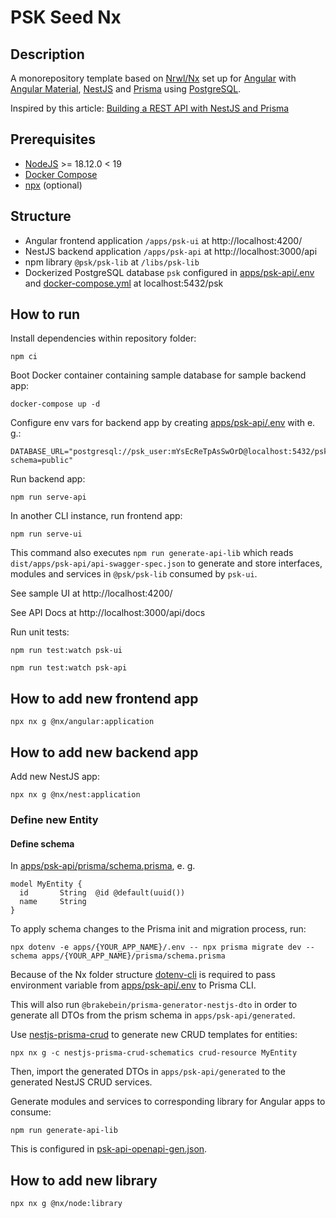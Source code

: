# PSK Seed Nx

## Description

A monorepository template based on [Nrwl/Nx](https://nx.dev/) set up for [Angular](https://angular.io/) with [Angular Material](https://material.angular.io/), [NestJS](https://nestjs.com/) and [Prisma](https://www.prisma.io/) using [PostgreSQL](https://www.postgresql.org/).

Inspired by this article: [Building a REST API with NestJS and Prisma](https://www.prisma.io/blog/nestjs-prisma-rest-api-7D056s1BmOL0)

## Prerequisites

- [NodeJS](https://nodejs.org/en/blog/release/v18.12.0) >= 18.12.0 < 19
- [Docker Compose](https://github.com/docker/compose)
- [npx](https://www.npmjs.com/package/npx) (optional)

## Structure

- Angular frontend application `/apps/psk-ui` at http://localhost:4200/
- NestJS backend application `/apps/psk-api` at http://localhost:3000/api
- npm library `@psk/psk-lib` at `/libs/psk-lib`
- Dockerized PostgreSQL database `psk` configured in [apps/psk-api/.env](apps/psk-api/.env) and [docker-compose.yml](docker-compose.yml) at localhost:5432/psk

## How to run

Install dependencies within repository folder:

```
npm ci
```

Boot Docker container containing sample database for sample backend app:

```
docker-compose up -d
```

Configure env vars for backend app by creating [apps/psk-api/.env](apps/psk-api/.env) with e. g.:

```
DATABASE_URL="postgresql://psk_user:mYsEcReTpAsSwOrD@localhost:5432/psk?schema=public"
```

Run backend app:

```
npm run serve-api
```

In another CLI instance, run frontend app:

```
npm run serve-ui
```

This command also executes `npm run generate-api-lib` which reads `dist/apps/psk-api/api-swagger-spec.json` to generate and store interfaces, modules and services in `@psk/psk-lib` consumed by `psk-ui`.

See sample UI at http://localhost:4200/

See API Docs at http://localhost:3000/api/docs

Run unit tests:

```
npm run test:watch psk-ui
```

```
npm run test:watch psk-api
```

## How to add new frontend app

```
npx nx g @nx/angular:application
```

## How to add new backend app

Add new NestJS app:

```
npx nx g @nx/nest:application
```

### Define new Entity

#### Define schema

In [apps/psk-api/prisma/schema.prisma](apps/psk-api/prisma/schema.prisma), e. g.

```
model MyEntity {
  id       String  @id @default(uuid())
  name     String
}
```

To apply schema changes to the Prisma init and migration process, run:

```
npx dotenv -e apps/{YOUR_APP_NAME}/.env -- npx prisma migrate dev --schema apps/{YOUR_APP_NAME}/prisma/schema.prisma
```

Because of the Nx folder structure [dotenv-cli](https://github.com/entropitor/dotenv-cli#dotenv-cli) is required to pass environment variable from [apps/psk-api/.env](apps/psk-api/.env) to Prisma CLI.

This will also run `@brakebein/prisma-generator-nestjs-dto` in order to generate all DTOs from the prism schema in `apps/psk-api/generated`.

Use [nestjs-prisma-crud](https://kepelrs.github.io/nestjs-prisma-crud/) to generate new CRUD templates for entities:

```
npx nx g -c nestjs-prisma-crud-schematics crud-resource MyEntity
```

Then, import the generated DTOs in `apps/psk-api/generated` to the generated NestJS CRUD services.

Generate modules and services to corresponding library for Angular apps to consume:

```
npm run generate-api-lib
```

This is configured in [psk-api-openapi-gen.json](psk-api-openapi-gen.json).

## How to add new library

```
npx nx g @nx/node:library
```
